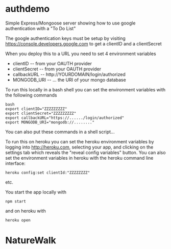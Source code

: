 # authdemo
Simple Express/Mongoose server showing how to use google authentication with a "To Do List"

The google authentication keys must be setup by visiting https://console.developers.google.com
to get a clientID and a clientSecret

When you deploy this to a URL you need to set 4 environment variables
* clientID     -- from your OAUTH provider
* clientSecret -- from your OAUTH provider
* callbackURL  -- http://YOURDOMAIN/login/authorized
* MONGODB_URI  -- ... the URI of your mongo database

To run this locally in a bash shell you can set the environment variables with the following commands
``` shell
bash
export clientID="ZZZZZZZZZ"
export clientSecret="ZZZZZZZZZ"
export callbackURL="https://....../login/authorized"
export MONGODB_URI="mongodb://........"
```
You can also put these commands in a shell script...

To run this on heroku you can set the heroku environment variables by logging into http://heroku.com, selecting your app, and clicking on the settings tab which reveals the "reveal config variables" button.
You can also set the environment variables in heroku with the heroku command line interface:
```
heroku config:set clientId:"ZZZZZZZZ"
```
etc.

You start the app locally with
```
npm start
```
and on heroku with
```
heroku open
```



# NatureWalk
